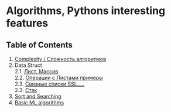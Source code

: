 # Algorithms, Pythons interesting features

## Table of Contents

1. [Complexity / Сложность алгоритмов](doc/complexity.md)</br>
2. Data Struct </br>
2.1. [Лист, Массив](doc/data_struct.md) </br>
2.2. [Операции с Листами примеры](doc/data_struct02.md)</br>
2.3. [Связные списки SSL.....](doc/ssl.md)</br>
2.3. [Стэк](doc/stack.md)</br>
1. [Sort and Searching](doc/ssl.md)</br>
1. [Basic ML algorithms](doc/basic_ml.md)</br>

